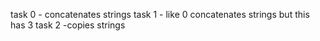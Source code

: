 task 0 - concatenates strings
task 1 - like 0 concatenates strings but this has 3
task 2 -copies strings
